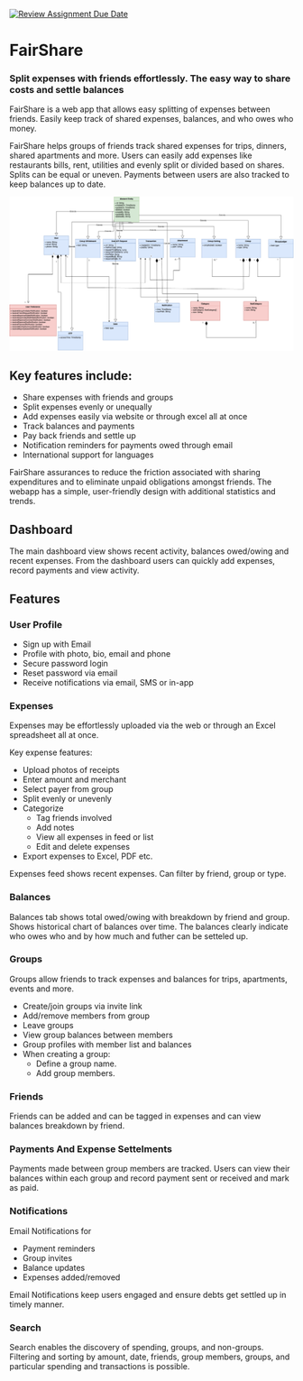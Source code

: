[![Review Assignment Due Date](https://classroom.github.com/assets/deadline-readme-button-24ddc0f5d75046c5622901739e7c5dd533143b0c8e959d652212380cedb1ea36.svg)](https://classroom.github.com/a/OuSBNpwM)

# FairShare
### Split expenses with friends effortlessly. The easy way to share costs and settle balances

FairShare is a web app that allows easy splitting of expenses between friends. Easily keep track of shared expenses, balances, and who owes who money.

FairShare helps groups of friends track shared expenses for trips, dinners, shared apartments and more. Users can easily add expenses like restaurants bills, rent, utilities and  evenly split or divided based on shares. Splits can be equal or uneven. Payments between users are also tracked to keep balances up to date.

![Object Model](./fairshare-data-model.png)

## Key features include:

- Share expenses with friends and groups
- Split expenses evenly or unequally
- Add expenses easily via website or through excel all at once 
- Track balances and payments
- Pay back friends and settle up
- Notification reminders for payments owed through email
- International support for languages

FairShare assurances to reduce the friction associated with sharing expenditures and to eliminate unpaid obligations amongst friends. The webapp has a simple, user-friendly design with additional statistics and trends.

## Dashboard

The main dashboard view shows recent activity, balances owed/owing and recent expenses.
From the dashboard users can quickly add expenses, record payments and view activity.

## Features

### User Profile
- Sign up with Email
- Profile with photo, bio, email and phone  
- Secure password login
- Reset password via email
- Receive notifications via email, SMS or in-app

### Expenses
Expenses may be effortlessly uploaded via the web or through an Excel spreadsheet all at once.

Key expense features:
- Upload photos of receipts
- Enter amount and merchant 
- Select payer from group
- Split evenly or unevenly
- Categorize 
  - Tag friends involved
  - Add notes
  - View all expenses in feed or list
  - Edit and delete expenses
- Export expenses to Excel, PDF etc.

Expenses feed shows recent expenses. Can filter by friend, group or type.

### Balances 
Balances tab shows total owed/owing with breakdown by friend and group. Shows historical chart of balances over time.
The balances clearly indicate who owes who and by how much and futher can be setteled up.

### Groups
Groups allow friends to track expenses and balances for trips, apartments, events and more.

- Create/join groups via invite link
- Add/remove members from group
- Leave groups
- View group balances between members
- Group profiles with member list and balances
- When creating a group:
   - Define a group name.
   - Add group members.

### Friends
Friends can be added and can be tagged in expenses and can view balances breakdown by friend.

### Payments And Expense Settelments
 
Payments made between group members are tracked. 
Users can view their balances within each group and record payment sent or received and mark as paid.

### Notifications
Email Notifications for

- Payment reminders
- Group invites 
- Balance updates
- Expenses added/removed

Email Notifications keep users engaged and ensure debts get settled up in timely manner.

### Search 
Search enables the discovery of spending, groups, and non-groups. Filtering and sorting by amount, date, friends, group members, groups, and particular spending and transactions is possible.
